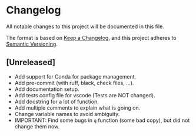 # Changelog

All notable changes to this project will be documented in this file.

The format is based on [Keep a Changelog](https://keepachangelog.com/en/1.1.0/),
and this project adheres to [Semantic Versioning](https://semver.org/spec/v2.0.0.html).

## [Unreleased]

- Add support for Conda for package management.
- Add pre-commit (with ruff, black, check files, ...).
- Add documentation setup.
- Add tests config file for vscode (Tests are NOT changed).
- Add docstring for a lot of function.
- Add multiple comments to explain what is going on.
- Change variable names to avoid ambiguity.
- IMPORTANT: Find some bugs in `q` function (some bad copy), but did not change them now.
